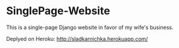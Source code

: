 # SinglePage-Website

This is a single-page Django website in favor of my wife's business.

Deplyed on Heroku:
http://sladkarnichka.herokuapp.com/
